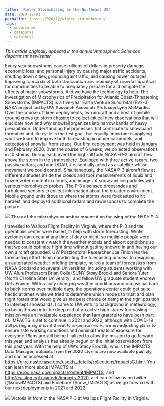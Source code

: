 ```yaml
---
title: 'Winter Stormchasing in the Northeast US'
date: 2020-12-01
permalink: /posts/2020/12/winter-stormchasing/
tags:
  - snowstorms
  - category1
  - category2
---
```


*This article originally appeard in the annual Atmospheric Sciences department newlsetter*  


Every year snowstorms cause millions of dollars in property damage, economic loss, and personal injury by causing major traffic accidents, shutting down cities, grounding air traffic, and causing power outages. Improving forecasts of both the location and intensity of snowfall is critical for communities to be able to adequately prepare for and mitigate the effects of major snowstorms. And we have the technology to help. The Investigation of Microphysics of Precipitation for Atlantic Coast-Threatening Snowstorms (IMPACTS) is a five-year Earth Venture Suborbital (EVS-3) NASA project led by UW Research Associate Professor Lynn McMurdie. Over the course of three deployments, two aircraft and a host of mobile ground crews go storm chasing to collect critical new observations that will elucidate how and why snowfall organizes into narrow bands of heavy precipitation. Understanding the processes that contribute to snow band formation and life cycle is the first goal, but equally important is applying what we learn to improve both forecasting in numerical models, and detection of snowfall from space. 
Our first deployment was held in January and February 2020. Over the course of 6 weeks, we collected observations in 10 storms. During each event the high-altitude NASA ER-2 aircraft flew above the storm in the stratosphere. Equipped with three active radars, two passive radars, and one LiDAR, it essentially acted as a satellite whose movement we could control. Simultaneously, the NASA P-3 aircraft flew at different altitudes inside the clouds and took measurements of liquid and frozen water content in clouds, and images of snow and ice particles with various microphysics probes. The P-3 also used dropsondes and turbulence sensors to collect information about the broader environment. Mobile ground units drove to where the storms were forecasted to hit hardest, and deployed additional radars and rawinsondes to complete the picture.  

![](impacts_probes2020.png)
Three of the microphysics probes mounted on the wing of the NASA P-3.  

I travelled to Wallops Flight Facility in Virginia, where the P-3 and the operations center were based, to help with storm forecasting. Winter cyclones can occur at any time of day or night, so multiple people were needed to constantly watch the weather models and airport conditions so that we could optimize flight time without getting snowed in and having our own aircraft grounded. UW Postdoctoral Researcher Joe Finlon led the forecasting effort. From coordinating the forecasting process to designing an automated weather briefing template, he led a team of forecasters from NASA Goddard and several Universities, including students working with UW Alum Professors Brian Colle (SUNY Stony Brook) and Sandra Yuter (North Carolina State University), and fellow UW graduate student Andrew DeLaFrance. With rapidly changing weather conditions and occasional back to back storms over multiple days, the operations center could get quite hectic at times while we tried to determine which models to trust and plan flight routes that would give us the best chance of being in the right position to intercept snowbands. I came to UW with no background in meteorology, so being thrown into the deep end of an active high stakes forecasting mission was an invaluable experience that I am grateful to have been part of.
IMPACTS is set to continue in 2021 and 2022, although with COVID-19 still posing a significant threat to in-person work, we are adjusting plans to ensure safe working conditions and minimal threats of exposure for everyone. Plans are still being finalized to allow the mission to go forward this year, and analysis has already begun on the initial observations from this past year. With the help of UW’s Stacy Brodzik, who is the IMPACTS Data Manager, datasets from the 2020 storms are now available publicly, and can be accessed at https://ghrc.nsstc.nasa.gov/uso/ds_details/collections/impactsC.html. You can learn more about IMPACTS at https://espo.nasa.gov/impacts/content/IMPACTS, and http://catalog.eol.ucar.edu/impacts_2020, and can follow us on twitter (@snowIMPACTS) and Facebook (Snow_IMPACTS) as we go forward with our next deployments in 2021 and 2022.  

![](vm_plane2020.png)
Victoria in front of the NASA P-3 at Wallops Flight Facility in Virginia. 

